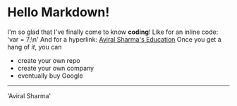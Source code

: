 # Hello Markdown!

I'm so glad that I've finally come to know **coding**!
Like for an inline code: 'var = 7;\n'
And for a hyperlink: [Aviral Sharma's Education](aviral36.github.io/Education) 
Once you get a hang of *it*, you can
* create your own repo
* create your own company
* eventually buy Google
<hr>
'Aviral Sharma'
